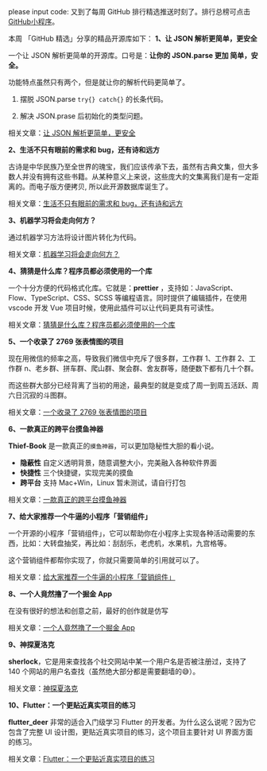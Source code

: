 please input code: 又到了每周 GitHub 排行精选推送时刻了。排行总榜可点击 [GitHub小程序](https://github.com/)。

 本周 「GitHub 精选」分享的精品开源库如下：
**1、让 JSON 解析更简单，更安全**

一个让 JSON 解析更简单的开源库。口号是：**让你的 JSON.parse 更加 简单，安全。**

功能特点虽然只有两个，但是就让你的解析代码更简单了。

1. 摆脱  JSON.parse  `try{} catch{}` 的长条代码。

2. 解决 JSON.prase 后初始化的类型问题。

相关文章：[让 JSON 解析更简单，更安全](<https://mp.weixin.qq.com/s?__biz=MzA3MzE4ODY0Mg==&mid=2455984000&idx=1&sn=22745def4992a56c441693d8aabcd521&chksm=888523cdbff2aadbcaee92495e3bfdce62d49093c30139fb335b9bfc65c5632d4da33575f367&token=2133416397&lang=zh_CN#rd>)



**2、生活不只有眼前的需求和 bug，还有诗和远方**

古诗是中华民族乃至全世界的瑰宝，我们应该传承下去，虽然有古典文集，但大多数人并没有拥有这些书籍。从某种意义上来说，这些庞大的文集离我们是有一定距离的。而电子版方便拷贝, 所以此开源数据库诞生了。

相关文章：[生活不只有眼前的需求和 bug，还有诗和远方](<https://mp.weixin.qq.com/s?__biz=MzA3MzE4ODY0Mg==&mid=2455983996&idx=1&sn=490ea5baec661205f38a94c4e5060100&chksm=88852331bff2aa27bb8640a51645ea3ebd9b871efc74058a9d444cf4ff2b393e298d71f2577d&token=2133416397&lang=zh_CN#rd>)



**3、机器学习将会走向何方？**

通过机器学习方法将设计图片转化为代码。

相关文章：[机器学习将会走向何方？](<https://mp.weixin.qq.com/s?__biz=MzA3MzE4ODY0Mg==&mid=2455983988&idx=1&sn=4003b7dd06db0b7c3d9ca295868d9604&chksm=88852339bff2aa2ff10794d7c831a300211ccc0c1a2ed264bf99b2f368d6fd1e45470e4bbef1&token=2133416397&lang=zh_CN#rd>)



**4、猜猜是什么库？程序员都必须使用的一个库**

一个十分方便的代码格式化库。它就是：**prettier** ，支持如：JavaScript、Flow、TypeScript、CSS、SCSS 等编程语言。同时提供了编辑插件，在使用 vscode 开发 Vue 项目时候，使用此插件可以让代码更具有可读性。

相关文章：[猜猜是什么库？程序员都必须使用的一个库](<https://mp.weixin.qq.com/s?__biz=MzA3MzE4ODY0Mg==&mid=2455983981&idx=1&sn=c0a47c39726e85b2f253173b8bcccb01&chksm=88852320bff2aa36193644e67293085eefc0ca0b92f82272418653df3a8391e8c35b0cee8aa3&token=2133416397&lang=zh_CN#rd>)



**5、一个收录了 2769 张表情图的项目**

现在用微信的频率之高，导致我们微信中充斥了很多群，工作群 1、工作群 2、工作群 n、老乡群、拼车群、爬山群、聚会群、舍友群等，随便数下都有几十个群。

而这些群大部分已经背离了当初的用途，最典型的就是变成了周一到周五活跃、周六日沉寂的斗图群。

相关文章：[一个收录了 2769 张表情图的项目](<https://mp.weixin.qq.com/s?__biz=MzA3MzE4ODY0Mg==&mid=2455983977&idx=1&sn=edb80b04799dfeb6422eb5bc6da15794&chksm=88852324bff2aa3227974b10baecb4f01a9c995f809ca26ca1bbd31395b80085889ed79acf50&token=2133416397&lang=zh_CN#rd>)



**6、一款真正的跨平台摸鱼神器**

**Thief-Book** 是一款真正的`摸鱼神器`，可以更加隐秘性大胆的看小说。

- **隐蔽性** 自定义透明背景，随意调整大小，完美融入各种软件界面
- **快捷性** 三个快捷键，实现完美的摸鱼
- **跨平台** 支持 Mac+Win，Linux 暂未测试，请自行打包

相关文章：[一款真正的跨平台摸鱼神器](<https://mp.weixin.qq.com/s?__biz=MzA3MzE4ODY0Mg==&mid=2455983969&idx=1&sn=868a0946cc674562716375e95aebbc51&chksm=8885232cbff2aa3af38136887f2efb2061f11e97b61fa69d164a03c46b6f1a0b618df221c774&token=2133416397&lang=zh_CN#rd>)



**7、给大家推荐一个牛逼的小程序「营销组件」**

一个开源的小程序「营销组件」，它可以帮助你在小程序上实现各种活动需要的东西，比如：大转盘抽奖，再比如：刮刮乐，老虎机，水果机，九宫格等。

这个营销组件都帮你实现了，你就只需要简单的引用就可以了。

相关文章：[给大家推荐一个牛逼的小程序「营销组件」](<https://mp.weixin.qq.com/s?__biz=MzA3MzE4ODY0Mg==&mid=2455983962&idx=1&sn=576c0003dd9bcea56ba3aaf269f5b452&chksm=88852317bff2aa017599ecc174dd3e855ce17e032fed7a87b6f3f3dfbd5d496d0bb079061811&token=2133416397&lang=zh_CN#rd>)



**8、一个人竟然撸了一个掘金 App**

在没有很好的想法和创意之前，最好的创作就是仿写

相关文章：[一个人竟然撸了一个掘金 App](<https://mp.weixin.qq.com/s?__biz=MzA3MzE4ODY0Mg==&mid=2455983956&idx=1&sn=678de8271f602e2d8d5730e193a86a87&chksm=88852319bff2aa0f4400e89ba9a354a335a01b431b4d286bd22c7a238632a2d385146adf23ee&token=2133416397&lang=zh_CN#rd>)



**9、​神探夏洛克**

**sherlock**，它是用来查找各个社交网站中某一个用户名是否被注册过，支持了 140 个网站的用户名查找（虽然绝大部分都是需要翻墙的😅）。

相关文章：[神探夏洛克](<https://mp.weixin.qq.com/s?__biz=MzA3MzE4ODY0Mg==&mid=2455983950&idx=1&sn=3ff45874e9972b9c856849a26ee2e484&chksm=88852303bff2aa155f5f66f10582be3cf1142c77672fe0c63feceae111a89c431ab275f9e38a&token=2133416397&lang=zh_CN#rd>)



**10、Flutter：一个更贴近真实项目的练习**

**flutter_deer** 非常的适合入门级学习 Flutter 的开发者。为什么这么说呢？因为它包含了完整 UI 设计图，更贴近真实项目的练习，这个项目主要针对 UI 界面方面的练习。

相关文章：[Flutter：一个更贴近真实项目的练习](<https://mp.weixin.qq.com/s?__biz=MzA3MzE4ODY0Mg==&mid=2455983947&idx=1&sn=146a8e8fe8751866ef01afde72739a17&chksm=88852306bff2aa1073f1a53f92171db584a9292d0b040e812cde9765afdf79097cbaf210c1cb&token=2133416397&lang=zh_CN#rd>)
